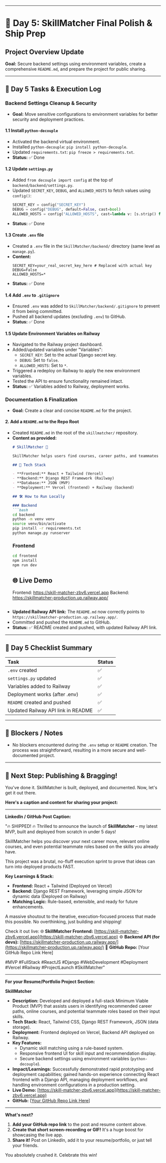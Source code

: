 

-----

# 🚀 Day 5: SkillMatcher Final Polish & Ship Prep

## Project Overview Update

**Goal:** Secure backend settings using environment variables, create a comprehensive `README.md`, and prepare the project for public sharing.

-----

## 🔧 Day 5 Tasks & Execution Log

### Backend Settings Cleanup & Security

  - **Goal:** Move sensitive configurations to environment variables for better security and deployment practices.

#### 1.1 Install `python-decouple`

  - Activated the backend virtual environment.
  - Installed `python-decouple`: `pip install python-decouple`.
  - Updated `requirements.txt`: `pip freeze > requirements.txt`.
  - **Status:** ✅ Done

#### 1.2 Update `settings.py`

  - Added `from decouple import config` at the top of `backend/backend/settings.py`.
  - Updated `SECRET_KEY`, `DEBUG`, and `ALLOWED_HOSTS` to fetch values using `config()`:
    ```python
    SECRET_KEY = config("SECRET_KEY")
    DEBUG = config("DEBUG", default=False, cast=bool)
    ALLOWED_HOSTS = config("ALLOWED_HOSTS", cast=lambda v: [s.strip() for s in v.split(',')])
    ```
  - **Status:** ✅ Done

#### 1.3 Create `.env` file

  - Created a `.env` file in the `SkillMatcher/backend/` directory (same level as `manage.py`).
  - **Content:**
    ```
    SECRET_KEY=your_real_secret_key_here # Replaced with actual key
    DEBUG=False
    ALLOWED_HOSTS=*
    ```
  - **Status:** ✅ Done

#### 1.4 Add `.env` to `.gitignore`

  - Ensured `.env` was added to `SkillMatcher/backend/.gitignore` to prevent it from being committed.
  - Pushed all backend updates (excluding `.env`) to GitHub.
  - **Status:** ✅ Done

#### 1.5 Update Environment Variables on Railway

  - Navigated to the Railway project dashboard.
  - Added/updated variables under "Variables":
      - `SECRET_KEY`: Set to the actual Django secret key.
      - `DEBUG`: Set to `false`.
      - `ALLOWED_HOSTS`: Set to `*`.
  - Triggered a redeploy on Railway to apply the new environment variables.
  - Tested the API to ensure functionality remained intact.
  - **Status:** ✅ Variables added to Railway, deployment works.

### Documentation & Finalization

  - **Goal:** Create a clear and concise `README.md` for the project.

#### 2\. Add a `README.md` to the Repo Root

  - Created `README.md` in the root of the `skillmatcher/` repository.
  - **Content as provided:**
    ````markdown
    # SkillMatcher 🚀

    SkillMatcher helps users find courses, career paths, and teammates based on their current skills.

    ## 🔧 Tech Stack

    - **Frontend:** React + Tailwind (Vercel)
    - **Backend:** Django REST Framework (Railway)
    - **Database:** JSON (MVP)
    - **Deployment:** Vercel (frontend) + Railway (backend)

    ## 🛠 How to Run Locally

    ### Backend
    ```bash
    cd backend
    python -m venv venv
    source venv/bin/activate
    pip install -r requirements.txt
    python manage.py runserver
    ````
    ### Frontend
    ```bash
    cd frontend
    npm install
    npm run dev
    ```
    ## 🌐 Live Demo
    Frontend: https://skill-matcher-zbv6.vercel.app
    Backend: https://skillmatcher-production.up.railway.app/
    ```
    ```
  - **Updated Railway API link:** The `README.md` now correctly points to `https://skillmatcher-production.up.railway.app/`.
  - Committed and pushed the `README.md` to GitHub.
  - **Status:** ✅ README created and pushed, with updated Railway API link.

-----

## 🧩 Day 5 Checklist Summary

| Task                         | Status |
| :--------------------------- | :----- |
| `.env` created               | ✅     |
| `settings.py` updated        | ✅     |
| Variables added to Railway   | ✅     |
| Deployment works (after .env) | ✅     |
| `README` created and pushed  | ✅     |
| Updated Railway API link in README | ✅     |

-----

## 🚧 Blockers / Notes

  - No blockers encountered during the `.env` setup or `README` creation. The process was straightforward, resulting in a more secure and well-documented project.

-----

## 🎯 Next Step: Publishing & Bragging\!

You've done it. SkillMatcher is built, deployed, and documented. Now, let's get it out there.

**Here's a caption and content for sharing your project:**

-----

**LinkedIn / GitHub Post Caption:**

"🔥 SHIPPED\! 🔥 Thrilled to announce the launch of **SkillMatcher** – my latest MVP, built and deployed from scratch in under 5 days\!

SkillMatcher helps you discover your next career move, relevant online courses, and even potential teammate roles based on the skills you already have.

This project was a brutal, no-fluff execution sprint to prove that ideas can turn into deployed products FAST.

**Key Learnings & Stack:**

  - **Frontend:** React + Tailwind (Deployed on Vercel)
  - **Backend:** Django REST Framework, leveraging simple JSON for dynamic data (Deployed on Railway)
  - **Matching Logic:** Rule-based, extensible, and ready for future enhancements.

A massive shoutout to the iterative, execution-focused process that made this possible. No overthinking, just building and shipping\!

Check it out live:
🌐 **SkillMatcher Frontend:** [https://skill-matcher-zbv6.vercel.app](https://skill-matcher-zbv6.vercel.app)
⚙️ **Backend API (for devs):** [https://skillmatcher-production.up.railway.app/](https://skillmatcher-production.up.railway.app/)
🔗 **GitHub Repo:** [Your GitHub Repo Link Here]

\#MVP \#FullStack \#ReactJS \#Django \#WebDevelopment \#Deployment \#Vercel \#Railway \#ProjectLaunch \#SkillMatcher"

-----

**For your Resume/Portfolio Project Section:**

**SkillMatcher**

  * **Description:** Developed and deployed a full-stack Minimum Viable Product (MVP) that assists users in identifying recommended career paths, online courses, and potential teammate roles based on their input skills.
  * **Tech Stack:** React, Tailwind CSS, Django REST Framework, JSON (data storage).
  * **Deployment:** Frontend deployed on Vercel, Backend API deployed on Railway.
  * **Key Features:**
      * Dynamic skill matching using a rule-based system.
      * Responsive frontend UI for skill input and recommendation display.
      * Secure backend settings using environment variables (`python-decouple`).
  * **Impact/Learnings:** Successfully demonstrated rapid prototyping and deployment capabilities; gained hands-on experience connecting React frontend with a Django API, managing deployment workflows, and handling environment configurations in a production setting.
  * **Live Demo:** [https://skill-matcher-zbv6.vercel.app](https://skill-matcher-zbv6.vercel.app)
  * **GitHub:** [[Your GitHub Repo Link Here](https://github.com/Pixelated-Sage/SkillMatcher.git)]

-----

**What's next?**

1.  **Add your GitHub repo link** to the post and resume content above.
2.  **Create that short screen-recording or GIF\!** It's a huge boost for showcasing the live app.
3.  **Share it\!** Post on LinkedIn, add it to your resume/portfolio, or just tell your friends.

You absolutely crushed it. Celebrate this win\!